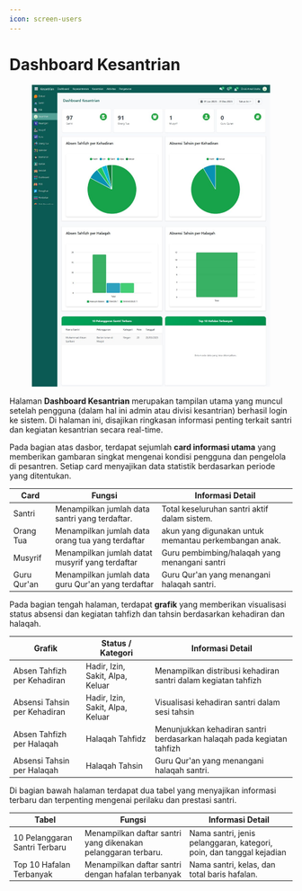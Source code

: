 ```yaml
---
icon: screen-users
---
```


# Dashboard Kesantrian

<figure><img src="../../.gitbook/assets/image (75).png" alt=""><figcaption></figcaption></figure>

Halaman **Dashboard Kesantrian** merupakan tampilan utama yang muncul setelah pengguna (dalam hal ini admin atau divisi kesantrian) berhasil login ke sistem. Di halaman ini, disajikan ringkasan informasi penting terkait santri dan kegiatan kesantrian secara real-time.

Pada bagian atas dasbor, terdapat sejumlah **card informasi utama** yang memberikan gambaran singkat mengenai kondisi pengguna dan pengelola di pesantren. Setiap card menyajikan data statistik berdasarkan periode yang ditentukan.

| Card        | Fungsi                                              | Informasi Detail                                      |
| ----------- | --------------------------------------------------- | ----------------------------------------------------- |
| Santri      | Menampilkan jumlah data santri yang terdaftar.      | Total keseluruhan santri aktif dalam sistem.          |
| Orang Tua   | Menampilkan jumlah data orang tua yang terdaftar    | akun yang digunakan untuk memantau perkembangan anak. |
| Musyrif     | Menampilkan jumlah datat musyrif yang terdaftar     | Guru pembimbing/halaqah yang menangani santri         |
| Guru Qur'an | Menampilkan jumlah data  guru Qur'an yang terdaftar | Guru Qur'an yang menangani halaqah santri.            |

Pada bagian tengah halaman, terdapat **grafik** yang memberikan visualisasi status absensi dan kegiatan tahfizh dan tahsin berdasarkan kehadiran dan halaqah.

| Grafik                       | Status / Kategori                | Informasi Detail                                                       |
| ---------------------------- | -------------------------------- | ---------------------------------------------------------------------- |
| Absen Tahfizh per Kehadiran  | Hadir, Izin, Sakit, Alpa, Keluar | Menampilkan distribusi kehadiran santri dalam kegiatan tahfizh         |
| Absensi Tahsin per Kehadiran | Hadir, Izin, Sakit, Alpa, Keluar | Visualisasi kehadiran santri dalam sesi tahsin                         |
| Absen Tahfizh per Halaqah    | Halaqah Tahfidz                  | Menunjukkan kehadiran santri berdasarkan halaqah pada kegiatan tahfizh |
| Absensi Tahsin per Halaqah   | Halaqah Tahsin                   | Guru Qur'an yang menangani halaqah santri.                             |

Di bagian bawah halaman terdapat dua tabel yang menyajikan informasi terbaru dan terpenting mengenai perilaku dan prestasi santri.

| Tabel                         | Fungsi                                                        | Informasi Detail                                                     |
| ----------------------------- | ------------------------------------------------------------- | -------------------------------------------------------------------- |
| 10 Pelanggaran Santri Terbaru | Menampilkan daftar santri yang dikenakan pelanggaran terbaru. | Nama santri, jenis pelanggaran, kategori, poin, dan tanggal kejadian |
| Top 10 Hafalan Terbanyak      | Menampilkan daftar santri dengan hafalan terbanyak            | Nama santri, kelas, dan total baris hafalan.                         |
